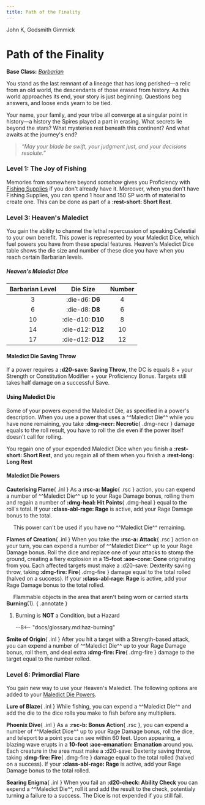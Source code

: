 ```yaml
---
title: Path of the Finality
---
```


<p style="display:none">

John K, Godsmith Gimmick

</p>

# Path of the Finality

**Base Class:** *[Barbarian](../../class/barbarian/index.md)*

You stand as the last remnant of a lineage that has long perished—a relic from an old world, the descendants of those erased from history. As this world approaches its end, your story is just beginning. Questions beg answers, and loose ends yearn to be tied.

Your name, your family, and your tribe all converge at a singular point in history—a history the Spires played a part in erasing. What secrets lie beyond the stars? What mysteries rest beneath this continent? And what awaits at the journey's end?

> *“May your blade be swift, your judgment just, and your decisions resolute.”*

### Level 1: The Joy of Fishing

Memories from somewhere beyond *somehow* gives you Proficiency with [Fishing Supplies](../../equipment/tools/other-tools.md#fishings-supplies) if you don't already have it. Moreover, when you don't have Fishing Supplies, you can spend 1 hour and 150 SP worth of material to create one. This can be done as part of a **:rest-short: Short Rest**.

### Level 3: Heaven's Maledict

You gain the ability to channel the lethal repercussion of speaking Celestial to your own benefit. This power is represented by your Maledict Dice, which fuel powers you have from these special features. Heaven's Maledict Dice table shows the die size and number of these dice you have when you reach certain Barbarian levels.

##### Heaven's Maledict Dice

| Barbarian Level | Die Size | Number |
|:-:|:-:|:-:|
| 3 | :die-d6: **D6** | 4 |
| 6 | :die-d8: **D8** | 6 |
| 10 | :die-d10: **D10** | 8 |
| 14 | :die-d12: **D12** | 10 |
| 17 | :die-d12: **D12** | 12 |

#### Maledict Die Saving Throw  

If a power requires a **:d20-save: Saving Throw**, the DC is equals 8 + your Strength or Constitution Modifier + your Proficiency Bonus. Targets still takes half damage on a successful Save.

#### Using Maledict Die

Some of your powers expend the Maledict Die, as specified in a power's description. When you use a power that uses a ^^Maledict Die^^ while you have none remaining, you take **:dmg-necr: Necrotic**{ .dmg-necr } damage equals to the roll result, you have to roll the die even if the power itself doesn't call for rolling. 

You regain one of your expended Maledict Dice when you finish a **:rest-short: Short Rest**, and you regain all of them when you finish a **:rest-long: Long Rest**

#### Maledict Die Powers

**Cauterising Flame**{ .inl } As a **:rsc-a: Magic**{ .rsc } action, you can expend a number of ^^Maledict Die^^ up to your Rage Damage bonus, rolling them and regain a number of **:dmg-heal: Hit Points**{ .dmg-heal } equal to the roll's total. If your **:class-abl-rage: Rage** is active, add your Rage Damage bonus to the total.

&emsp; This power can't be used if you have no ^^Maledict Die^^ remaining. 

**Flames of Creation**{ .inl } When you take the **:rsc-a: Attack**{ .rsc } action on your turn, you can expend a number of ^^Maledict Dice^^ up to your Rage Damage bonus. Roll the dice and replace one of your attacks to stomp the ground, creating a fiery explosion in a **15-foot :aoe-cone: Cone** originating from you. Each affected targets must make a :d20-save: Dexterity saving throw, taking **:dmg-fire: Fire**{ .dmg-fire } damage equal to the total rolled (halved on a success). If your **:class-abl-rage: Rage** is active, add your Rage Damage bonus to the total rolled. 

&emsp; Flammable objects in the area that aren't being worn or carried starts **Burning**(1).
{ .annotate }

1. Burning is **NOT** a Condition, but a Hazard
    
    --8<-- "docs/glossary.md:haz-burning"

**Smite of Origin**{ .inl } After you hit a target with a Strength-based attack, you can expend a number of ^^Maledict Die^^ up to your Rage Damage bonus, roll them, and deal extra **:dmg-fire: Fire**{ .dmg-fire } damage to the target equal to the number rolled.

### Level 6: Primordial Flare

You gain new way to use your Heaven's Maledict. The following options are added to your [Maledict Die Powers](#maledict-die-powers).

**Lure of Blaze**{ .inl } While fishing, you can expend a ^^Maledict Die^^ and add the die to the dice rolls you make to fish before any multipliers.

**Phoenix Dive**{ .inl } As a **:rsc-b: Bonus Action**{ .rsc }, you can expend a number of ^^Maledict Dice^^ up to your Rage Damage bonus, roll the dice, and teleport to a point you can see within 60 feet. Upon appearing, a blazing wave erupts in a **10-foot :aoe-emanation: Emanation** around you. Each creature in the area must make a :d20-save: Dexterity saving throw, taking **:dmg-fire: Fire**{ .dmg-fire } damage equal to the total rolled (halved on a success). If your **:class-abl-rage: Rage** is active, add your Rage Damage bonus to the total rolled.

**Searing Enigma**{ .inl }  When you fail an **:d20-check: Ability Check** you can expend a ^^Maledict Die^^, roll it and add the result to the check, potentialy turning a failure to a success. The Dice is not expended if you still fail.

